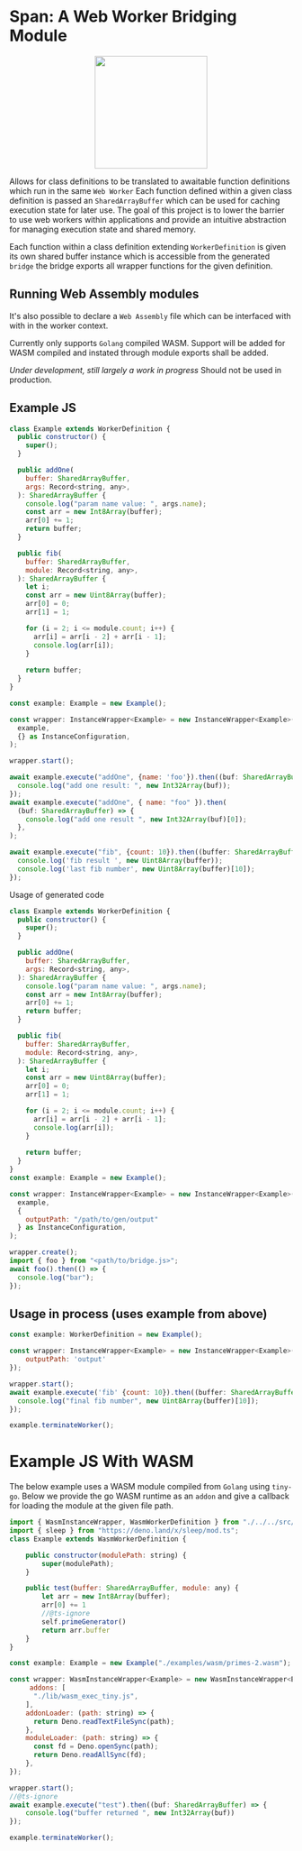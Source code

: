 # Span: A Web Worker Bridging Module

<p align="center">
  <img width="200px" height="200px" src="https://github.com/joshLong145/DenoWebWorkerBridge/blob/master/images/worker-friend.png?raw=true" />
</p>

Allows for class definitions to be translated to awaitable function definitions
which run in the same `Web Worker` Each function defined within a given class
definition is passed an `SharedArrayBuffer` which can be used for caching
execution state for later use. The goal of this project is to lower the barrier
to use web workers within applications and provide an intuitive abstraction for
managing execution state and shared memory.

Each function within a class definition extending `WorkerDefinition` is given
its own shared buffer instance which is accessible from the generated `bridge`
the bridge exports all wrapper functions for the given definition.


## Running Web Assembly modules
It's also possible to declare a `Web Assembly` file which can be interfaced with
with in the worker context.

Currently only supports `Golang` compiled WASM.
Support will be added for WASM compiled and instated through module exports
shall be added.

_Under development, still largely a work in progress_ Should not be used in
production.

## Example JS

```javascript
class Example extends WorkerDefinition {
  public constructor() {
    super();
  }

  public addOne(
    buffer: SharedArrayBuffer,
    args: Record<string, any>,
  ): SharedArrayBuffer {
    console.log("param name value: ", args.name);
    const arr = new Int8Array(buffer);
    arr[0] += 1;
    return buffer;
  }

  public fib(
    buffer: SharedArrayBuffer,
    module: Record<string, any>,
  ): SharedArrayBuffer {
    let i;
    const arr = new Uint8Array(buffer);
    arr[0] = 0;
    arr[1] = 1;

    for (i = 2; i <= module.count; i++) {
      arr[i] = arr[i - 2] + arr[i - 1];
      console.log(arr[i]);
    }
    
    return buffer;
  }
}

const example: Example = new Example();

const wrapper: InstanceWrapper<Example> = new InstanceWrapper<Example>(
  example,
  {} as InstanceConfiguration,
);

wrapper.start();

await example.execute("addOne", {name: 'foo'}).then((buf: SharedArrayBuffer) => {
  console.log("add one result: ", new Int32Array(buf));
});
await example.execute("addOne", { name: "foo" }).then(
  (buf: SharedArrayBuffer) => {
    console.log("add one result ", new Int32Array(buf)[0]);
  },
);

await example.execute("fib", {count: 10}).then((buffer: SharedArrayBuffer) => {
  console.log('fib result ', new Uint8Array(buffer));
  console.log('last fib number', new Uint8Array(buffer)[10]);
});
```

Usage of generated code

```javascript
class Example extends WorkerDefinition {
  public constructor() {
    super();
  }

  public addOne(
    buffer: SharedArrayBuffer,
    args: Record<string, any>,
  ): SharedArrayBuffer {
    console.log("param name value: ", args.name);
    const arr = new Int8Array(buffer);
    arr[0] += 1;
    return buffer;
  }

  public fib(
    buffer: SharedArrayBuffer,
    module: Record<string, any>,
  ): SharedArrayBuffer {
    let i;
    const arr = new Uint8Array(buffer);
    arr[0] = 0;
    arr[1] = 1;

    for (i = 2; i <= module.count; i++) {
      arr[i] = arr[i - 2] + arr[i - 1];
      console.log(arr[i]);
    }
    
    return buffer;
  }
}
const example: Example = new Example();

const wrapper: InstanceWrapper<Example> = new InstanceWrapper<Example>(
  example,
  {
    outputPath: "/path/to/gen/output"
  } as InstanceConfiguration,
);

wrapper.create();
import { foo } from "<path/to/bridge.js>";
await foo().then(() => {
  console.log("bar");
});
```

 ## Usage in process (uses example from above)

```javascript
const example: WorkerDefinition = new Example();

const wrapper: InstanceWrapper<Example> = new InstanceWrapper<Example>(example, {
    outputPath: 'output'
});

wrapper.start();
await example.execute('fib' {count: 10}).then((buffer: SharedArrayBuffer) => {
  console.log("final fib number", new Uint8Array(buffer)[10]);
});

example.terminateWorker();
```

# Example JS With WASM

The below example uses a WASM module compiled from `Golang` using `tiny-go`.
Below we provide the go WASM runtime as an `addon` and give a callback for
loading the module at the given file path.

```javascript
import { WasmInstanceWrapper, WasmWorkerDefinition } from "./../../src/WasmInstanceWrapper.ts";
import { sleep } from "https://deno.land/x/sleep/mod.ts";
class Example extends WasmWorkerDefinition {

    public constructor(modulePath: string) {
        super(modulePath);
    }

    public test(buffer: SharedArrayBuffer, module: any) {
        let arr = new Int8Array(buffer);
        arr[0] += 1
        //@ts-ignore
        self.primeGenerator()
        return arr.buffer
    }
}

const example: Example = new Example("./examples/wasm/primes-2.wasm");

const wrapper: WasmInstanceWrapper<Example> = new WasmInstanceWrapper<Example>(example, {
     addons: [
      "./lib/wasm_exec_tiny.js",
    ],
    addonLoader: (path: string) => {
      return Deno.readTextFileSync(path);
    },
    moduleLoader: (path: string) => {
      const fd = Deno.openSync(path);
      return Deno.readAllSync(fd);
    },
});

wrapper.start();
//@ts-ignore
await example.execute("test").then((buf: SharedArrayBuffer) => {
    console.log("buffer returned ", new Int32Array(buf))
});

example.terminateWorker();
```
